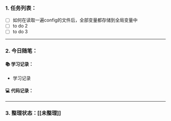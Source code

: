 
### 1. 任务列表：

- [ ] 如何在读取一遍config的文件后，全部变量都存储到全局变量中
- [ ] to do 2
- [ ] to do 3

---

### 2. 今日随笔：

#### 📚 学习记录：

-  学习记录

#### 💻 代码记录：


---

### 3. 整理状态：[[未整理]]


